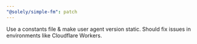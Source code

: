 ```yaml
---
"@solely/simple-fm": patch
---
```


Use a constants file & make user agent version static. Should fix issues in environments like Cloudflare Workers.
